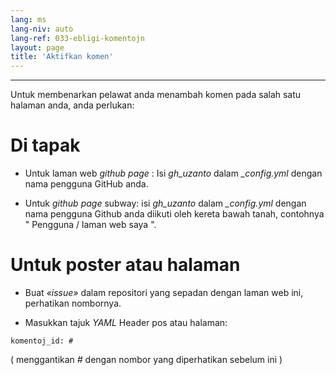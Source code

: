 ```yaml
---
lang: ms
lang-niv: auto
lang-ref: 033-ebligi-komentojn
layout: page
title: 'Aktifkan komen'
---
```


---

Untuk membenarkan pelawat anda menambah komen pada salah satu halaman anda, anda perlukan: 

# Di tapak
 * Untuk laman web   _github page_  : Isi   _gh\_uzanto_   dalam   _\_config.yml_   dengan nama pengguna GitHub anda.  


 * Untuk   _github page_  subway: isi   _gh\_uzanto_   dalam   _\_config.yml_   dengan nama pengguna Github anda diikuti oleh kereta bawah tanah, contohnya  " Pengguna / laman web saya ".  



# Untuk poster atau halaman
 * Buat  _«issue»_  dalam repositori yang sepadan dengan laman web ini, perhatikan nombornya. 



 * Masukkan tajuk  _YAML_  Header pos atau halaman:   



```
komentoj_id: #
```
( menggantikan  _#_  dengan nombor yang diperhatikan sebelum ini ) 
